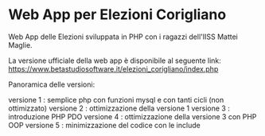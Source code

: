 # Web App per Elezioni Corigliano
Web App delle Elezioni sviluppata in PHP con i ragazzi dell'IISS Mattei Maglie.

La versione ufficiale della web app è disponibile al seguente link: https://www.betastudiosoftware.it/elezioni_corigliano/index.php

Panoramica delle versioni:

versione 1 : semplice php con funzioni mysql e con tanti cicli (non ottimizzato)
versione 2 : ottimizzazione della versione 1
versione 3 : introduzione PHP PDO
versione 4 : ottimizzazione della versione 3 con PHP OOP
versione 5 : minimizzazione del codice con le include
